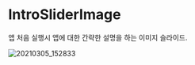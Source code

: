 # IntroSliderImage

앱 처음 실행시 앱에 대한 간략한 설명을 하는 이미지 슬라이드.


![20210305_152833](https://user-images.githubusercontent.com/71965874/110076352-b135f780-7dc7-11eb-96d4-82aaed1c02c9.gif)
